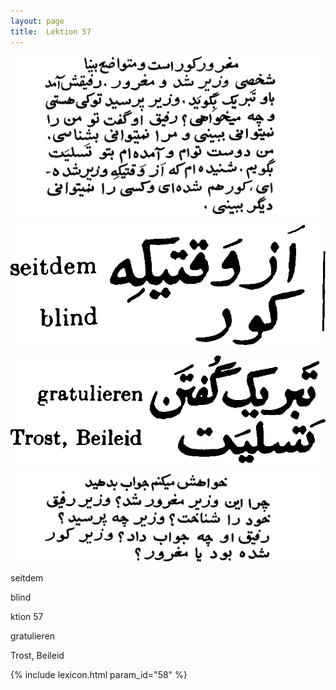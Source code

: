 ```yaml
---
layout: page
title:  Lektion 57
---
```



![image](/assets/s/145.png-02.png)

![image](/assets/s/2col/145.png-05_1L.png)

![image](/assets/s/2col/145.png-05_2R.png)

![image](/assets/s/145.png-06.png)

seitdem

blind



ktion 57

gratulieren

Trost, Beileid




{% include lexicon.html param_id="58" %}
